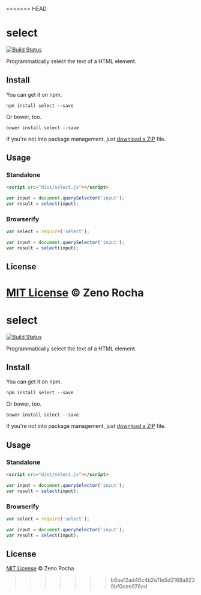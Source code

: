 <<<<<<< HEAD
# select

[![Build Status](http://img.shields.io/travis/zenorocha/select/master.svg?style=flat)](https://travis-ci.org/zenorocha/select)

Programmatically select the text of a HTML element.

## Install

You can get it on npm.

```
npm install select --save
```

Or bower, too.

```
bower install select --save
```

If you're not into package management, just [download a ZIP](https://github.com/zenorocha/select/archive/master.zip) file.

## Usage

### Standalone

```html
<script src="dist/select.js"></script>
```

```js
var input = document.querySelector('input');
var result = select(input);
```

### Browserify

```js
var select = require('select');
```

```js
var input = document.querySelector('input');
var result = select(input);
```

## License

[MIT License](http://zenorocha.mit-license.org/) © Zeno Rocha
=======
# select

[![Build Status](http://img.shields.io/travis/zenorocha/select/master.svg?style=flat)](https://travis-ci.org/zenorocha/select)

Programmatically select the text of a HTML element.

## Install

You can get it on npm.

```
npm install select --save
```

Or bower, too.

```
bower install select --save
```

If you're not into package management, just [download a ZIP](https://github.com/zenorocha/select/archive/master.zip) file.

## Usage

### Standalone

```html
<script src="dist/select.js"></script>
```

```js
var input = document.querySelector('input');
var result = select(input);
```

### Browserify

```js
var select = require('select');
```

```js
var input = document.querySelector('input');
var result = select(input);
```

## License

[MIT License](http://zenorocha.mit-license.org/) © Zeno Rocha
>>>>>>> b6aef2ad46c4b2e11e5d2168a9229bf0cee976ed
